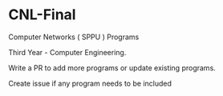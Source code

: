 # CNL-Final
 Computer Networks ( SPPU ) Programs

Third Year - Computer Engineering.

Write a PR to add more programs or update existing programs.

Create issue if any program needs to be included